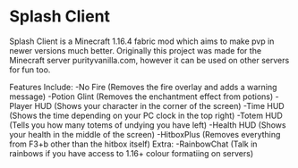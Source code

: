 # Splash Client
Splash Client is a Minecraft 1.16.4 fabric mod which aims to make pvp in newer versions much better. Originally this project was made for the Minecraft server purityvanilla.com, however it can be used on other servers for fun too.

Features Include:
-No Fire (Removes the fire overlay and adds a warning message)
-Potion Glint (Removes the enchantment effect from potions)
-Player HUD (Shows your character in the corner of the screen)
-Time HUD (Shows the time depending on your PC clock in the top right)
-Totem HUD (Tells you how many totems of undying you have left)
-Health HUD (Shows your health in the middle of the screen)
-HitboxPlus (Removes everything from F3+b other than the hitbox itself)
Extra:
-RainbowChat (Talk in rainbows if you have access to 1.16+ colour formatiing on servers)
